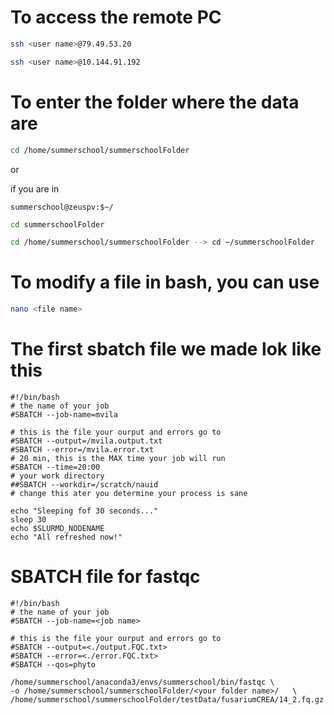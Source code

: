 # To access the remote PC

```bash
ssh <user name>@79.49.53.20
```
```bash
ssh <user name>@10.144.91.192
```

# To enter the folder where the data are

```bash
cd /home/summerschool/summerschoolFolder
```

or 

if you are in 

```text
summerschool@zeuspv:$~/
```


```bash
cd summerschoolFolder
```

```bash
cd /home/summerschool/summerschoolFolder --> cd ~/summerschoolFolder
```

# To modify a file in bash, you can use

```bash
nano <file name>
```

# The first sbatch file we made lok like this

```text
#!/bin/bash
# the name of your job
#SBATCH --job-name=mvila

# this is the file your ourput and errors go to
#SBATCH --output=/mvila.output.txt
#SBATCH --error=/mvila.error.txt
# 20 min, this is the MAX time your job will run
#SBATCH --time=20:00
# your work directory
##SBATCH --workdir=/scratch/nauid
# change this ater you determine your process is sane

echo "Sleeping fof 30 seconds..."
sleep 30
echo $SLURMD_NODENAME
echo "All refreshed now!"
```

# SBATCH file for fastqc

```text
#!/bin/bash
# the name of your job
#SBATCH --job-name=<job name>

# this is the file your ourput and errors go to
#SBATCH --output=<./output.FQC.txt>
#SBATCH --error=<./error.FQC.txt>
#SBATCH --qos=phyto

/home/summerschool/anaconda3/envs/summerschool/bin/fastqc \
-o /home/summerschool/summerschoolFolder/<your folder name>/   \
/home/summerschool/summerschoolFolder/testData/fusariumCREA/14_2.fq.gz
```